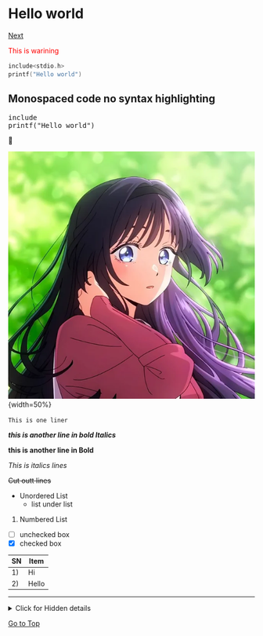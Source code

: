 # Hello world

[Next](/Note/?file=file.md)

<font color="red">This is warining </font>

```c
include<stdio.h>
printf("Hello world")
```

## Monospaced code no syntax highlighting

<pre>
include<stdio.h>
printf("Hello world")
</pre>

:memo:

![image](resource/image.jpg) {width=50%}

`This is one liner `

**_this is another line in bold Italics_**

**this is another line in Bold**

_This is italics lines_

~~Cut outt lines~~

- Unordered List
  - list under list

1. Numbered List

- [ ] unchecked box
- [x] checked box

| SN  | Item  |
| --- | ----- |
| 1)  | Hi    |
| 2)  | Hello |

---

<details> <summary>Click for Hidden details</summary>

Super secret things

</details>

[Go to Top](#hello-world)
